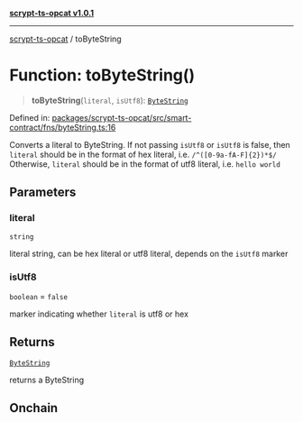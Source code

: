 [**scrypt-ts-opcat v1.0.1**](../README.md)

***

[scrypt-ts-opcat](../README.md) / toByteString

# Function: toByteString()

> **toByteString**(`literal`, `isUtf8`): [`ByteString`](../type-aliases/ByteString.md)

Defined in: [packages/scrypt-ts-opcat/src/smart-contract/fns/byteString.ts:16](https://github.com/OPCAT-Labs/ts-tools/blob/2cea47af983eceafde930347ac310f78dee140a3/packages/scrypt-ts-opcat/src/smart-contract/fns/byteString.ts#L16)

Converts a literal to ByteString.
If not passing `isUtf8` or `isUtf8` is false, then `literal` should be in the format of hex literal, i.e. `/^([0-9a-fA-F]{2})*$/`
Otherwise, `literal` should be in the format of utf8 literal, i.e. `hello world`

## Parameters

### literal

`string`

literal string, can be hex literal or utf8 literal, depends on the `isUtf8` marker

### isUtf8

`boolean` = `false`

marker indicating whether `literal` is utf8 or hex

## Returns

[`ByteString`](../type-aliases/ByteString.md)

returns a ByteString

## Onchain
